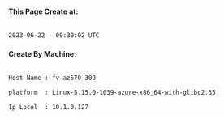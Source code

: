 
   
#### This Page Create at:

```bash

2023-06-22 - 09:30:02 UTC

```

#### Create By Machine:

```bash

Host Name : fv-az570-309

platform  : Linux-5.15.0-1039-azure-x86_64-with-glibc2.35

Ip Local  : 10.1.0.127

```

